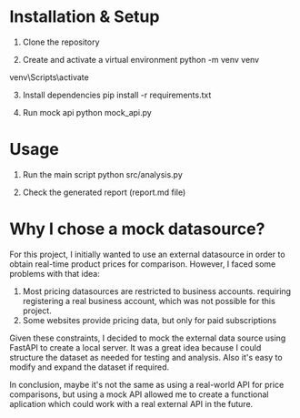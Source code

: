 
# Installation & Setup

1. Clone the repository

2. Create and activate a virtual environment
python -m venv venv

venv\Scripts\activate

3. Install dependencies
pip install -r requirements.txt

4. Run mock api
python mock_api.py


# Usage 

1. Run the main script
python src/analysis.py

2. Check the generated report (report.md file)


# Why I chose a mock datasource?

For this project, I initially wanted to use an external datasource in order to obtain real-time product prices for comparison. However, I faced some problems with that idea:

1. Most pricing datasources are restricted to business accounts. requiring registering a real business account, which was not possible for this project.
2. Some websites provide pricing data, but only for paid subscriptions

Given these constraints, I decided to mock the external data source using FastAPI to create a local server. It was a great idea because I could structure the dataset as needed for testing and analysis. Also it's easy to modify and expand the dataset if required.

In conclusion, maybe it's not the same as using a real-world API for price comparisons, but using a mock API allowed me to create a functional aplication which could work with a real external API in the future. 
